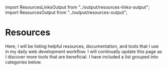 import ResourcesLinksOutput from "../output/resources-links-output";
import ResourcesOutput from "../output/resources-output";

# Resources

Here, I will be listing helpful resources, documentation, and tools that I use in my daily web development
workflow. I will continually update this page as I discover more tools that are beneficial. I have included a list grouped into categories below.

<ResourcesLinksOutput />

<ResourcesOutput />
